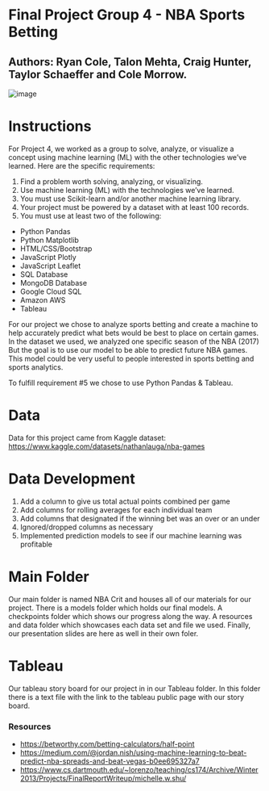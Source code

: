 # Final Project Group 4 - NBA Sports Betting 
## Authors: Ryan Cole, Talon Mehta, Craig Hunter, Taylor Schaeffer and Cole Morrow.

![image](https://github.com/RyanBCole/Group4-NBA/assets/124079708/f0777527-fc8d-40e8-94a6-509cc4d10c36)


# Instructions 
For Project 4, we worked as a group to solve, analyze, or visualize a concept using machine learning (ML) with the other technologies we’ve learned. Here are the specific requirements:

1. Find a problem worth solving, analyzing, or visualizing.
2. Use machine learning (ML) with the technologies we’ve learned.
3. You must use Scikit-learn and/or another machine learning library.
4. Your project must be powered by a dataset with at least 100 records.
5. You must use at least two of the following:
  - Python Pandas
  - Python Matplotlib
  - HTML/CSS/Bootstrap
  - JavaScript Plotly
  - JavaScript Leaflet
  - SQL Database
  - MongoDB Database
  - Google Cloud SQL
  - Amazon AWS
  - Tableau

For our project we chose to analyze sports betting and create a machine to help accurately predict what bets would be best to place on certain games. In the dataset we used, we analyzed one specific season of the NBA (2017) But the goal is to use our model to be able to predict future NBA games.  This model could be very useful to people interested in sports betting and sports analytics.

To fulfill requirement #5 we chose to use Python Pandas & Tableau. 

# Data
Data for this project came from Kaggle dataset: 
https://www.kaggle.com/datasets/nathanlauga/nba-games

# Data Development 
1. Add a column to give us total actual points combined per game
2. Add columns for rolling averages for each individual team
3. Add columns that designated if the winning bet was an over or an under
4. Ignored/dropped columns as necessary
5. Implemented prediction models to see if our machine learning was profitable 

# Main Folder
Our main folder is named NBA Crit and houses all of our materials for our project. There is a models folder which holds our final models. A checkpoints folder which shows our progress along the way. A resources and data folder which showcases each data set and file we used. Finally, our presentation slides are here as well in their own foler.

# Tableau
Our tableau story board for our project in in our Tableau folder. In this folder there is a text file with the link to the tableau public page with our story board. 

### Resources 
  - https://betworthy.com/betting-calculators/half-point
  - https://medium.com/@jordan.nish/using-machine-learning-to-beat-predict-nba-spreads-and-beat-vegas-b0ee695327a7
  - https://www.cs.dartmouth.edu/~lorenzo/teaching/cs174/Archive/Winter2013/Projects/FinalReportWriteup/michelle.w.shu/
    
